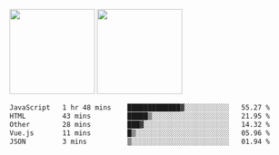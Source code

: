 <img src="https://github-readme-stats.vercel.app/api?username=Dream4ever&count_private=true&show_icons=true&theme=tokyonight" height="150" /> <img src="https://github-readme-stats.vercel.app/api/top-langs/?username=Dream4ever&count_private=true&show_icons=true&theme=tokyonight&langs_count=5&layout=compact" height="150" />

<!--START_SECTION:waka-->

```txt
JavaScript   1 hr 48 mins    █████████████▓░░░░░░░░░░░   55.27 %
HTML         43 mins         █████▒░░░░░░░░░░░░░░░░░░░   21.95 %
Other        28 mins         ███▓░░░░░░░░░░░░░░░░░░░░░   14.32 %
Vue.js       11 mins         █▒░░░░░░░░░░░░░░░░░░░░░░░   05.96 %
JSON         3 mins          ▒░░░░░░░░░░░░░░░░░░░░░░░░   01.94 %
```

<!--END_SECTION:waka-->
